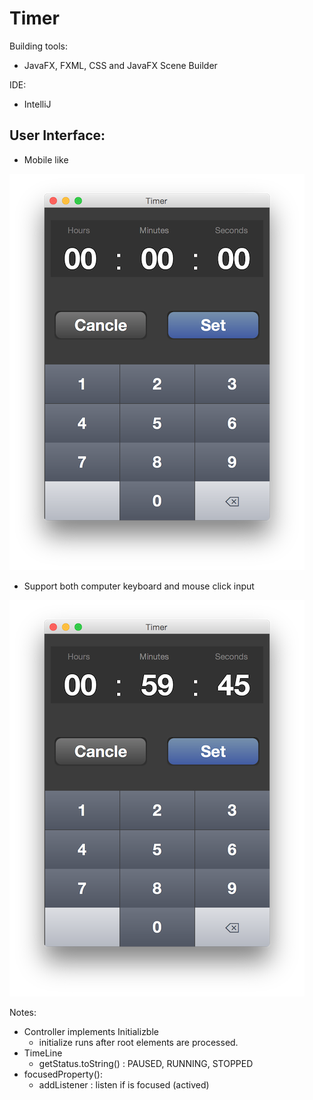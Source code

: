 Timer
==
Building tools:
- JavaFX, FXML,  CSS and JavaFX Scene Builder
 
IDE:
 - IntelliJ
 
 
User Interface:
 --
 
- Mobile like

![timer](timer.png)

- Support both computer keyboard and mouse click input

![timer](timer2.png)

Notes:
- Controller implements Initializble
    - initialize runs after root elements are processed.
- TimeLine
    - getStatus.toString() : PAUSED, RUNNING, STOPPED
- focusedProperty():
    - addListener : listen if is focused (actived)
